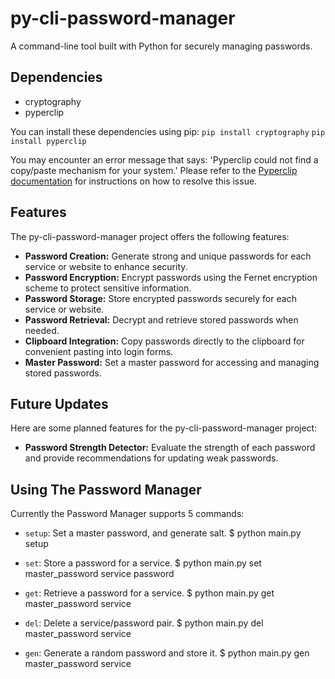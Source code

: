 # py-cli-password-manager
A command-line tool built with Python for securely managing passwords.

## Dependencies

- cryptography
- pyperclip

You can install these dependencies using pip:
`pip install cryptography`
`pip install pyperclip`

You may encounter an error message that says: 'Pyperclip could not find a copy/paste mechanism for your system.' Please refer to the [Pyperclip documentation](https://pyperclip.readthedocs.io/en/latest/#not-implemented-error) for instructions on how to resolve this issue.

## Features

The py-cli-password-manager project offers the following features:

- **Password Creation:** Generate strong and unique passwords for each service or website to enhance security.
- **Password Encryption:** Encrypt passwords using the Fernet encryption scheme to protect sensitive information.
- **Password Storage:** Store encrypted passwords securely for each service or website.
- **Password Retrieval:** Decrypt and retrieve stored passwords when needed.
- **Clipboard Integration:** Copy passwords directly to the clipboard for convenient pasting into login forms.
- **Master Password:** Set a master password for accessing and managing stored passwords.

## Future Updates

Here are some planned features for the py-cli-password-manager project:

- **Password Strength Detector:** Evaluate the strength of each password and provide recommendations for updating weak passwords.

## Using The Password Manager

Currently the Password Manager supports 5 commands:

- `setup`: Set a master password, and generate salt. $ python main.py setup

- `set`: Store a password for a service. $ python main.py set master_password service password

- `get`: Retrieve a password for a service. $ python main.py get master_password service

- `del`: Delete a service/password pair. $ python main.py del master_password service

- `gen`: Generate a random password and store it. $ python main.py gen master_password service
